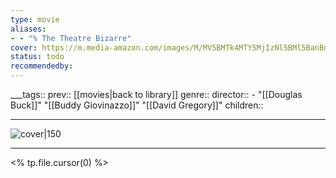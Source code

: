 ```yaml
---
type: movie
aliases:
- - "% The Theatre Bizarre"
cover: https://m.media-amazon.com/images/M/MV5BMTk4MTY5MjIzNl5BMl5BanBnXkFtZTcwNTQ5ODIxNw@@._V1_SX300.jpg
status: todo
recommendedby:
---
```

___tags:: prev:: [[movies|back to library]]
genre::
director::  - "[[Douglas Buck]]" "[[Buddy Giovinazzo]]" "[[David Gregory]]"
children::
___
![cover|150](https://m.media-amazon.com/images/M/MV5BMTk4MTY5MjIzNl5BMl5BanBnXkFtZTcwNTQ5ODIxNw@@._V1_SX300.jpg)
___
<% tp.file.cursor(0) %>
